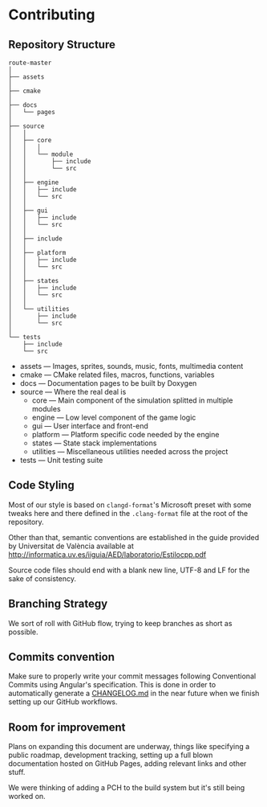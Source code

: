 # Contributing

## Repository Structure

```
route-master
│
├── assets
│
├── cmake
│
├── docs
│   └── pages
│
├── source
│   │
│   ├── core
│   │   │
│   │   └── module
│   │       ├── include
│   │       └── src
│   │
│   ├── engine
│   │   ├── include
│   │   └── src
│   │
│   ├── gui
│   │   ├── include
│   │   └── src
│   │
│   ├── include
│   │
│   ├── platform
│   │   ├── include
│   │   └── src
│   │
│   ├── states
│   │   ├── include
│   │   └── src
│   │
│   └── utilities
│       ├── include
│       └── src
│   
└── tests
    ├── include
    └── src
```

* assets        — Images, sprites, sounds, music, fonts, multimedia content
* cmake         — CMake related files, macros, functions, variables
* docs          — Documentation pages to be built by Doxygen
* source        — Where the real deal is
    * core      — Main component of the simulation splitted in multiple modules
    * engine    — Low level component of the game logic
    * gui       — User interface and front-end
    * platform  — Platform specific code needed by the engine
    * states    — State stack implementations
    * utilities — Miscellaneous utilities needed across the project
* tests         — Unit testing suite

## Code Styling

Most of our style is based on `clangd-format`'s Microsoft preset with some
tweaks here and there defined in the `.clang-format` file at the root of the
repository.

Other than that, semantic conventions are established in the guide provided by
Universitat de València available at http://informatica.uv.es/iiguia/AED/laboratorio/Estilocpp.pdf

Source code files should end with a blank new line, UTF-8 and LF for the sake of
consistency.

## Branching Strategy

We sort of roll with GitHub flow, trying to keep branches as short as possible.

## Commits convention

Make sure to properly write your commit messages following Conventional Commits
using Angular's specification. This is done in order to automatically generate
a [CHANGELOG.md](CHANGELOG.md) in the near future when we finish setting up our
GitHub workflows.

## Room for improvement

Plans on expanding this document are underway, things like specifying a public
roadmap, development tracking, setting up a full blown documentation hosted on
GitHub Pages, adding relevant links and other stuff.

We were thinking of adding a PCH to the build system but it's still being
worked on.
